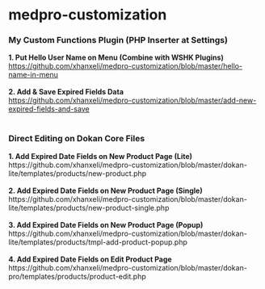 # medpro-customization

<h3>My Custom Functions Plugin (PHP Inserter at Settings)</h3>

<strong>1. Put Hello User Name on Menu (Combine with WSHK Plugins)</strong><br>
https://github.com/xhanxeli/medpro-customization/blob/master/hello-name-in-menu
<br>
<br>
<strong>2. Add & Save Expired Fields Data</strong><br>
https://github.com/xhanxeli/medpro-customization/blob/master/add-new-expired-fields-and-save
<br>
<br>
<h3>Direct Editing on Dokan Core Files</h3>
<strong>1. Add Expired Date Fields on New Product Page (Lite)</strong><br>
https://github.com/xhanxeli/medpro-customization/blob/master/dokan-lite/templates/products/new-product.php
<br>
<br>
<strong>2. Add Expired Date Fields on New Product Page (Single)</strong><br>
https://github.com/xhanxeli/medpro-customization/blob/master/dokan-lite/templates/products/new-product-single.php
<br>
<br>
<strong>3. Add Expired Date Fields on New Product Page (Popup)</strong><br>
https://github.com/xhanxeli/medpro-customization/blob/master/dokan-lite/templates/products/tmpl-add-product-popup.php
<br>
<br>
<strong>4. Add Expired Date Fields on Edit Product Page</strong><br>
https://github.com/xhanxeli/medpro-customization/blob/master/dokan-pro/templates/products/product-edit.php
